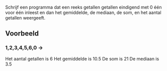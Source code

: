 Schrijf een programma dat een reeks getallen getallen eindigend met 0 één voor één inleest en dan het gemiddelde, de mediaan, de som, en het aantal getallen weergeeft.
## Voorbeeld
### 1,2,3,4,5,6,0 ->
Het aantal getallen is 6
Het gemiddelde is 10.5
De som is 21
De mediaan is 3.5
